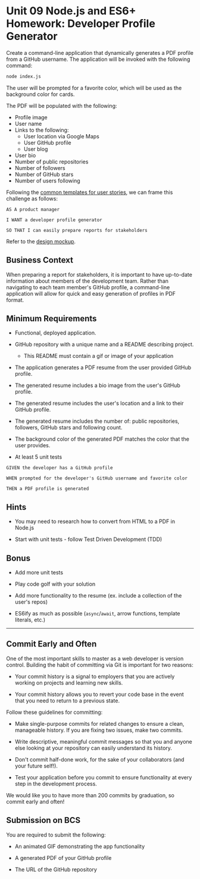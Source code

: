 # Unit 09 Node.js and ES6+ Homework: Developer Profile Generator

Create a command-line application that dynamically generates a PDF profile from a GitHub username. The application will be invoked with the following command:

```sh
node index.js
```

The user will be prompted for a favorite color, which will be used as the background color for cards.

The PDF will be populated with the following:

- Profile image
- User name
- Links to the following:
  - User location via Google Maps
  - User GitHub profile
  - User blog
- User bio
- Number of public repositories
- Number of followers
- Number of GitHub stars
- Number of users following

Following the [common templates for user stories](https://en.wikipedia.org/wiki/User_story#Common_templates), we can frame this challenge as follows:

```
AS A product manager

I WANT a developer profile generator

SO THAT I can easily prepare reports for stakeholders
```

Refer to the [design mockup](./Assets/resume.pdf).

## Business Context

When preparing a report for stakeholders, it is important to have up-to-date information about members of the development team. Rather than navigating to each team member's GitHub profile, a command-line application will allow for quick and easy generation of profiles in PDF format.

## Minimum Requirements

- Functional, deployed application.

- GitHub repository with a unique name and a README describing project.

  - This README must contain a gif or image of your application

- The application generates a PDF resume from the user provided GitHub profile.

- The generated resume includes a bio image from the user's GitHub profile.

- The generated resume includes the user's location and a link to their GitHub profile.

- The generated resume includes the number of: public repositories, followers, GitHub stars and following count.

- The background color of the generated PDF matches the color that the user provides.

- At least 5 unit tests

```
GIVEN the developer has a GitHub profile

WHEN prompted for the developer's GitHub username and favorite color

THEN a PDF profile is generated
```

## Hints

- You may need to research how to convert from HTML to a PDF in Node.js

- Start with unit tests - follow Test Driven Development (TDD)

## Bonus

- Add more unit tests

- Play code golf with your solution

- Add more functionality to the resume (ex. include a collection of the user's repos)

- ES6ify as much as possible (`async`/`await`, arrow functions, template literals, etc.)

---

## Commit Early and Often

One of the most important skills to master as a web developer is version control. Building the habit of committing via Git is important for two reasons:

- Your commit history is a signal to employers that you are actively working on projects and learning new skills.

- Your commit history allows you to revert your code base in the event that you need to return to a previous state.

Follow these guidelines for committing:

- Make single-purpose commits for related changes to ensure a clean, manageable history. If you are fixing two issues, make two commits.

- Write descriptive, meaningful commit messages so that you and anyone else looking at your repository can easily understand its history.

- Don't commit half-done work, for the sake of your collaborators (and your future self!).

- Test your application before you commit to ensure functionality at every step in the development process.

We would like you to have more than 200 commits by graduation, so commit early and often!

## Submission on BCS

You are required to submit the following:

- An animated GIF demonstrating the app functionality

- A generated PDF of your GitHub profile

- The URL of the GitHub repository
